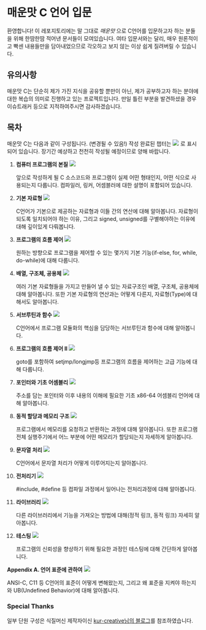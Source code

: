# 매운맛 C 언어 입문
환영합니다! 이 레포지토리에는 말 그대로 _매운맛_ 으로 C언어를 입문하고자 하는 분들을 위해 한땀한땀 적어낸 문서들이 모여있습니다. 여타 입문서와는 달리, 매우 원론적이고 빡센 내용들만을 담아내었으므로 각오하고 보지 않는 이상 쉽게 질려버릴 수 있습니다.

## 유의사항
매운맛 C는 단순히 제가 가진 지식을 공유할 뿐만이 아닌, 제가 공부하고자 하는 분야에 대한 복습의 의미로 진행하고 있는 프로젝트입니다. 만일 틀린 부분을 발견하셨을 경우 이슈트래커 등으로 지적하여주시면 감사하겠습니다.

## 목차
매운맛 C는 다음과 같이 구성됩니다. (변경될 수 있음!) 작성 완료된 챕터는 ![](https://img.shields.io/badge/status-complete-brightgreen) 로 표시되어 있습니다. 장기간 예상하고 천천히 작성될 예정이므로 양해 바랍니다.


 1. **컴퓨터 프로그램의 본질** ![](https://img.shields.io/badge/status-writing-red)
    
    앞으로 작성하게 될 C 소스코드와 프로그램이 실제 어떤 형태인지, 어떤 식으로 사용되는지 다룹니다. 컴파일러, 링커, 어셈블러에 대한 설명이 포함되어 있습니다.
    
 2. **기본 자료형** ![](https://img.shields.io/badge/status-writing-red)
 
    C언어가 기본으로 제공하는 자료형과 이들 간의 연산에 대해 알아봅니다. 자료형이 되도록 일치되어야 하는 이유, 그리고 signed, unsigned를 구별해야하는 이유에 대해 깊이있게 다뤄봅니다.

 3. **프로그램의 흐름 제어** ![](https://img.shields.io/badge/status-not%20started-lightgrey)
    
    원하는 방향으로 프로그램을 제어할 수 있는 몇가지 기본 기능(if-else, for, while, do-while)에 대해 다룹니다. 
    
 4. **배열, 구조체, 공용체** ![](https://img.shields.io/badge/status-not%20started-lightgrey)

    여러 기본 자료형들을 가지고 만들어 낼 수 있는 자료구조인 배열, 구조체, 공용체에 대해 알아봅니다. 또한 기본 자료형의 연산과는 어떻게 다른지, 자료형(Type)에 대해서도 알아봅니다.


 5. **서브루틴과 함수** ![](https://img.shields.io/badge/status-not%20started-lightgrey)

    C언어에서 프로그램 모듈화의 핵심을 담당하는 서브루틴과 함수에 대해 알아봅니다.

 6. **프로그램의 흐름 제어 II** ![](https://img.shields.io/badge/status-not%20started-lightgrey)
  
    goto를 포함하여 setjmp/longjmp등 프로그램의 흐름을 제어하는 고급 기능에 대해 다룹니다.

 6. **포인터와 기초 어셈블리** ![](https://img.shields.io/badge/status-not%20started-lightgrey)

    주소를 담는 포인터와 이후 내용의 이해에 필요한 기초 x86-64 어셈블리 언어에 대해 알아봅니다.
  
 7. **동적 할당과 메모리 구조** ![](https://img.shields.io/badge/status-not%20started-lightgrey)
   
    프로그램에서 메모리를 요청하고 반환하는 과정에 대해 알아봅니다. 또한 프로그램 전체 실행주기에서 어느 부분에 어떤 메모리가 할당되는지 자세하게 알아봅니다.
   
 8. **문자열 처리** ![](https://img.shields.io/badge/status-not%20started-lightgrey)
 
    C언어에서 문자열 처리가 어떻게 이루어지는지 알아봅니다.
 
 9. **전처리기** ![](https://img.shields.io/badge/status-not%20started-lightgrey)

    #include, #define 등 컴파일 과정에서 일어나는 전처리과정에 대해 알아봅니다.
   
 9. **라이브러리**   ![](https://img.shields.io/badge/status-not%20started-lightgrey)
 
    다른 라이브러리에서 기능을 가져오는 방법에 대해(정적 링크, 동적 링크) 자세히 알아봅니다.
 
 9. **테스팅** ![](https://img.shields.io/badge/status-not%20started-lightgrey)
 
    프로그램의 신뢰성을 향상하기 위해 필요한 과정인 테스팅에 대해 간단하게 알아봅니다.

**Appendix A. 언어 표준에 관하여** ![](https://img.shields.io/badge/status-not%20started-lightgrey)

ANSI-C, C11 등 C언어의 표준이 어떻게 변해왔는지, 그리고 왜 표준을 지켜야 하는지와 UB(Undefined Behavior)에 대해 알아봅니다.
  

### Special Thanks

일부 단원 구성은 식질머신 제작자이신 [kur-creative님의 블로그](https://blog.naver.com/rhdnfka94/221031332013)를 참조하였습니다.
